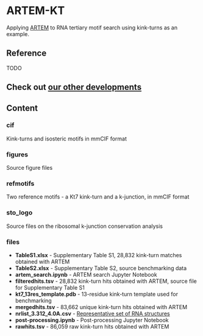 # ARTEM-KT

Applying [ARTEM](https://github.com/david-bogdan-r/ARTEM) to RNA tertiary motif search using kink-turns as an example.

## Reference

TODO

## Check out [our other developments](https://github.com/febos/wiki)

## Content 

### cif

Kink-turns and isosteric motifs in mmCIF format

### figures

Source figure files

### refmotifs

Two reference motifs - a Kt7 kink-turn and a k-junction, in mmCIF format

### sto_logo

Source files on the ribosomal k-junction conservation analysis

### files

- **TableS1.xlsx** - Supplementary Table S1, 28,832 kink-turn matches obtained with ARTEM 
- **TableS2.xlsx** - Supplementary Table S2, source benchmarking data
- **artem_search.ipynb** - ARTEM search Jupyter Notebook 
- **filteredhits.tsv** - 28,832 kink-turn hits obtained with ARTEM, source file for Supplementary Table S1
- **kt7_13res_template.pdb** - 13-residue kink-turn template used for benchmarking
- **mergedhits.tsv** - 83,662 unique kink-turn hits obtained with ARTEM
- **nrlist_3.312_4.0A.csv** - [Representative set of RNA structures](http://rna.bgsu.edu/rna3dhub/nrlist/release/3.312)
- **post-processing.ipynb** - Post-processing Jupyter Notebook
- **rawhits.tsv** - 86,059 raw kink-turn hits obtained with ARTEM


